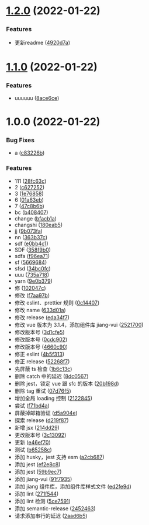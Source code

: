 # [1.2.0](https://github.com/upJiang/jiangVue3Test/compare/v1.1.0...v1.2.0) (2022-01-22)


### Features

* 更新readme ([4920d7a](https://github.com/upJiang/jiangVue3Test/commit/4920d7a8622e9ca14edb3ede9e0c71dd19abaa25))

# [1.1.0](https://github.com/upJiang/jiangVue3Test/compare/v1.0.0...v1.1.0) (2022-01-22)


### Features

* uuuuuu ([8ace6ce](https://github.com/upJiang/jiangVue3Test/commit/8ace6ce97d66c9cb72d96aa649c9d494f20746a4))

# 1.0.0 (2022-01-22)

### Bug Fixes

- a ([c83226b](https://github.com/upJiang/jiangVue3Test/commit/c83226b9f587bba20b72109240390f1d4a6cc559))

### Features

- 111 ([28fc63c](https://github.com/upJiang/jiangVue3Test/commit/28fc63c95b40e4bb0c7a6923603971ab3ab5a460))
- 2 ([c627252](https://github.com/upJiang/jiangVue3Test/commit/c6272524118031a05f39b0a56fe6a009e0a1733a))
- 3 ([1e76858](https://github.com/upJiang/jiangVue3Test/commit/1e768580a766b821009aa7c7930d3b9d0c4f51c0))
- 6 ([01a63eb](https://github.com/upJiang/jiangVue3Test/commit/01a63eb02ff57aa6cf41073c9de4815c29093e8e))
- 7 ([47c8b6b](https://github.com/upJiang/jiangVue3Test/commit/47c8b6bb0c17793e7bd81a06f0b26c2985a7e6f9))
- bc ([b408407](https://github.com/upJiang/jiangVue3Test/commit/b408407e98b3c403b8d648bc042038cae6855757))
- change ([bfacb1a](https://github.com/upJiang/jiangVue3Test/commit/bfacb1a58c8c0d459ca57180f6ed654bd7ba797c))
- changshi ([180eab5](https://github.com/upJiang/jiangVue3Test/commit/180eab54fb33dbddf4d0d1ea18c6ba079053b291))
- jj ([9b073fa](https://github.com/upJiang/jiangVue3Test/commit/9b073faec943ae644a5bb58068741008c1b01a37))
- nn ([363b37c](https://github.com/upJiang/jiangVue3Test/commit/363b37c7152abb325082adc223e9cc34a9e4723f))
- sdf ([e0bb4c1](https://github.com/upJiang/jiangVue3Test/commit/e0bb4c1194610dbe9229fb1f2887989cfeed384f))
- SDF ([358f9b0](https://github.com/upJiang/jiangVue3Test/commit/358f9b0cdc3930081ed7e03c4028b83ac43d704f))
- sdfa ([f96ea71](https://github.com/upJiang/jiangVue3Test/commit/f96ea71e945e58d1aac6934b2d805dd2e9773ab7))
- sf ([5669684](https://github.com/upJiang/jiangVue3Test/commit/5669684cd8177a5a3b5c49af8e2d763ea0fae391))
- sfsd ([34bc0fc](https://github.com/upJiang/jiangVue3Test/commit/34bc0fc64eabf90bd26f90d22abc9759ddb54d94))
- uuu ([735a718](https://github.com/upJiang/jiangVue3Test/commit/735a7189b0f09841ad032113251e2730fe96d9d5))
- yarn ([9e0b379](https://github.com/upJiang/jiangVue3Test/commit/9e0b379d1749c003ab509e37ccbe2965af5f5d5c))
- 修 ([102047c](https://github.com/upJiang/jiangVue3Test/commit/102047c41c9f3065e4d67580dc3a58ab9734d9e4))
- 修改 ([f7aa97b](https://github.com/upJiang/jiangVue3Test/commit/f7aa97b0b681b1b28c974faa7bebed7716b7e3fa))
- 修改 eslint、prettier 规则 ([0c14407](https://github.com/upJiang/jiangVue3Test/commit/0c144077d2e69585301890aea662dcd81670678d))
- 修改 name ([633d01a](https://github.com/upJiang/jiangVue3Test/commit/633d01ace74686fd72f4c0330c58bb6ad193eedc))
- 修改 release ([eda34f7](https://github.com/upJiang/jiangVue3Test/commit/eda34f7447996758d990cf9bd02b3db4a2abd139))
- 修改 vue 版本为 3.1.4，添加组件库 jiang-vui ([2521700](https://github.com/upJiang/jiangVue3Test/commit/2521700f7672db33d1c173ea9c33c0392222bd6e))
- 修改版本号 ([3d1cfe5](https://github.com/upJiang/jiangVue3Test/commit/3d1cfe5ef02c2d44155af42adacc142946a711d3))
- 修改版本号 ([0cdc902](https://github.com/upJiang/jiangVue3Test/commit/0cdc90209027e1e26d07706bc36cf84cf5af1831))
- 修改版本号 ([4660c90](https://github.com/upJiang/jiangVue3Test/commit/4660c9006c1c77c6b3c78a402ad8afbeab473292))
- 修正 eslint ([4b5f313](https://github.com/upJiang/jiangVue3Test/commit/4b5f313ed2c05942bc2fc9be7eda3462db4d5df3))
- 修正 release ([52268f7](https://github.com/upJiang/jiangVue3Test/commit/52268f7e3866147eef7b86a5c13e5bb9fe77a597))
- 先屏蔽 ts 检查 ([1b6c13c](https://github.com/upJiang/jiangVue3Test/commit/1b6c13cc55a567e4b6e854952e3629374fb3396e))
- 删除 catch 中的延迟 ([8dc0567](https://github.com/upJiang/jiangVue3Test/commit/8dc0567adc2ade20f1d38362e88f071cace281ce))
- 删除 jest，锁定 vue 跟 sfc 的版本 ([20b198d](https://github.com/upJiang/jiangVue3Test/commit/20b198d3437c435f54fcec0814cf750c7ea9da3c))
- 删除 tag 重试 ([07d76f5](https://github.com/upJiang/jiangVue3Test/commit/07d76f575157c26af5c117b9ee133209bf10f9dd))
- 增加全局 loading 控制 ([2122845](https://github.com/upJiang/jiangVue3Test/commit/2122845ddeb2d1da308f10c4029211f46346f360))
- 尝试 ([f71bd4a](https://github.com/upJiang/jiangVue3Test/commit/f71bd4abe0fb26a7856933095dcd24795aff9326))
- 屏蔽掉邮箱验证 ([d5a904e](https://github.com/upJiang/jiangVue3Test/commit/d5a904e25b1a16b3d0461b5a314b8ab698051377))
- 探索 release ([d219f87](https://github.com/upJiang/jiangVue3Test/commit/d219f875823776013b9dad8c258aa2d942f32052))
- 新增 jsx ([214dd29](https://github.com/upJiang/jiangVue3Test/commit/214dd296ff8bb311581c000b532a8ec95293e930))
- 更改版本号 ([3c13092](https://github.com/upJiang/jiangVue3Test/commit/3c13092da92c2a1502c861a4935d4d506854a010))
- 更新 ([e46ef70](https://github.com/upJiang/jiangVue3Test/commit/e46ef7002644b397abdf02717a0f987c5d6dffbe))
- 测试 ([b65258c](https://github.com/upJiang/jiangVue3Test/commit/b65258c31955a742977dc648dfe652fb3c0708fc))
- 添加 husky，jest 支持 esm ([a2cb687](https://github.com/upJiang/jiangVue3Test/commit/a2cb687519cedec3b137068f4cf51b2013b6c57a))
- 添加 jest ([ef2e8c8](https://github.com/upJiang/jiangVue3Test/commit/ef2e8c839794c87cd3a4b1721572df4175a0ff2f))
- 添加 jest ([59b9ec7](https://github.com/upJiang/jiangVue3Test/commit/59b9ec7567798b5b5037c40852b172959ff57143))
- 添加 jiang-vui ([91f7935](https://github.com/upJiang/jiangVue3Test/commit/91f793548cfb1c7dbd554dc3686dd28aaa0b0f39))
- 添加 jiang 组件库，添加组件库样式文件 ([ed2fe9d](https://github.com/upJiang/jiangVue3Test/commit/ed2fe9dc1ca55c7460c57c385183a2a6566e105b))
- 添加 lint ([271f544](https://github.com/upJiang/jiangVue3Test/commit/271f5444aef1bea9312afa3c77e7195a722b3c84))
- 添加 lint 检测 ([5ce7591](https://github.com/upJiang/jiangVue3Test/commit/5ce7591f6aeec5918c410fd9b720e596ff5b71ed))
- 添加 semantic-release ([2452463](https://github.com/upJiang/jiangVue3Test/commit/24524630a2adae835c2b960c128c2b3ea2b45053))
- 请求添加串行的延迟 ([2aad6b5](https://github.com/upJiang/jiangVue3Test/commit/2aad6b55a7399fc7638a6d87e43a837e8d1bd13d))
